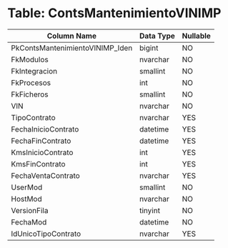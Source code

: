 # Table: ContsMantenimientoVINIMP

| Column Name | Data Type | Nullable |
|-------------|-----------|----------|
| PkContsMantenimientoVINIMP_Iden | bigint | NO |
| FkModulos | nvarchar | NO |
| FkIntegracion | smallint | NO |
| FkProcesos | int | NO |
| FkFicheros | smallint | NO |
| VIN | nvarchar | NO |
| TipoContrato | nvarchar | YES |
| FechaInicioContrato | datetime | YES |
| FechaFinContrato | datetime | YES |
| KmsInicioContrato | int | YES |
| KmsFinContrato | int | YES |
| FechaVentaContrato | nvarchar | YES |
| UserMod | smallint | NO |
| HostMod | nvarchar | NO |
| VersionFila | tinyint | NO |
| FechaMod | datetime | NO |
| IdUnicoTipoContrato | nvarchar | YES |
